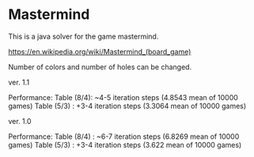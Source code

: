 # Mastermind

This is a java solver for the game mastermind. 

https://en.wikipedia.org/wiki/Mastermind_(board_game)

Number of colors and number of holes can be changed.

ver. 1.1

Performance:
Table (8/4): ~4-5 iteration steps (4.8543 mean of 10000 games)
Table (5/3) : +3-4 iteration steps (3.3064 mean of 10000 games)

ver. 1.0

Performance:
Table (8/4) : ~6-7 iteration steps (6.8269 mean of 10000 games)
Table (5/3) : +3-4 iteration steps (3.622 mean of 10000 games)
